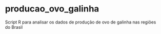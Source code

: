 # producao_ovo_galinha
Script R para analisar os dados de produção de ovo de galinha nas regiões do Brasil
